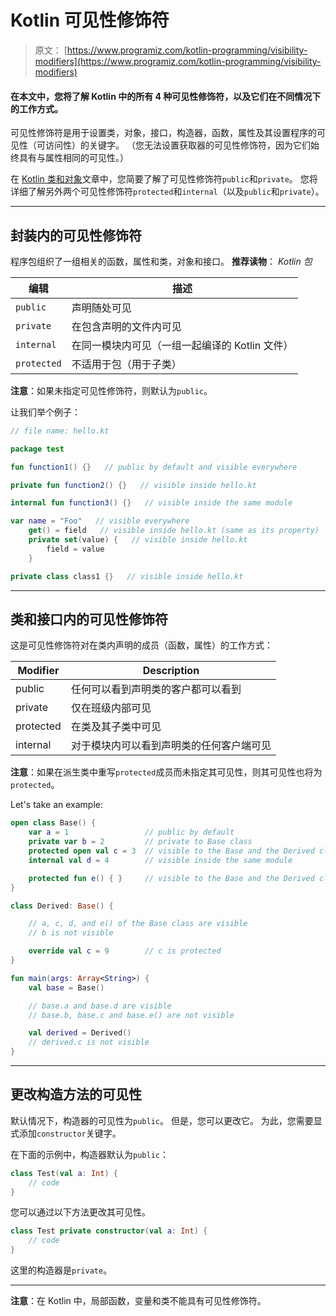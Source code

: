 # Kotlin 可见性修饰符

> 原文： [https://www.programiz.com/kotlin-programming/visibility-modifiers](https://www.programiz.com/kotlin-programming/visibility-modifiers)

#### 在本文中，您将了解 Kotlin 中的所有 4 种可见性修饰符，以及它们在不同情况下的工作方式。

可见性修饰符是用于设置类，对象，接口，构造器，函数，属性及其设置程序的可见性（可访问性）的关键字。 （您无法设置获取器的可见性修饰符，因为它们始终具有与属性相同的可见性。）

在 [Kotlin 类和对象](/kotlin-programming/class-objects "Kotlin Class and Objects")文章中，您简要了解了可见性修饰符`public`和`private`。 您将详细了解另外两个可见性修饰符`protected`和`internal`（以及`public`和`private`）。

* * *

## 封装内的可见性修饰符

程序包组织了一组相关的函数，属性和类，对象和接口。 **推荐读物**： *Kotlin 包*

| 编辑 | 描述 |
| --- | --- |
| `public` | 声明随处可见 |
| `private` | 在包含声明的文件内可见 |
| `internal` | 在同一模块内可见（一组一起编译的 Kotlin 文件） |
| `protected` | 不适用于包（用于子类） |

**注意**：如果未指定可见性修饰符，则默认为`public`。

让我们举个例子：

```kt
// file name: hello.kt

package test

fun function1() {}   // public by default and visible everywhere

private fun function2() {}   // visible inside hello.kt

internal fun function3() {}   // visible inside the same module

var name = "Foo"   // visible everywhere
    get() = field   // visible inside hello.kt (same as its property)
    private set(value) {   // visible inside hello.kt
        field = value
    }

private class class1 {}   // visible inside hello.kt
```

* * *

## 类和接口内的可见性修饰符

这是可见性修饰符对在类内声明的成员（函数，属性）的工作方式：

| Modifier | Description |
| --- | --- |
| public | 任何可以看到声明类的客户都可以看到 |
| private | 仅在班级内部可见 |
| protected | 在类及其子类中可见 |
| internal | 对于模块内可以看到声明类的任何客户端可见 |

**注意**：如果在派生类中重写`protected`成员而未指定其可见性，则其可见性也将为`protected`。

Let's take an example:

```kt
open class Base() {
    var a = 1                 // public by default
    private var b = 2         // private to Base class
    protected open val c = 3  // visible to the Base and the Derived class
    internal val d = 4        // visible inside the same module

    protected fun e() { }     // visible to the Base and the Derived class
}

class Derived: Base() {

    // a, c, d, and e() of the Base class are visible
    // b is not visible

    override val c = 9        // c is protected
}

fun main(args: Array<String>) {
    val base = Base()

    // base.a and base.d are visible
    // base.b, base.c and base.e() are not visible

    val derived = Derived()
    // derived.c is not visible
}

```

* * *

## 更改构造方法的可见性

默认情况下，构造器的可见性为`public`。 但是，您可以更改它。 为此，您需要显式添加`constructor`关键字。

在下面的示例中，构造器默认为`public`：

```kt
class Test(val a: Int) {
    // code
}

```

您可以通过以下方法更改其可见性。

```kt
class Test private constructor(val a: Int) {
    // code
}
```

这里的构造器是`private`。

* * *

**注意**：在 Kotlin 中，局部函数，变量和类不能具有可见性修饰符。